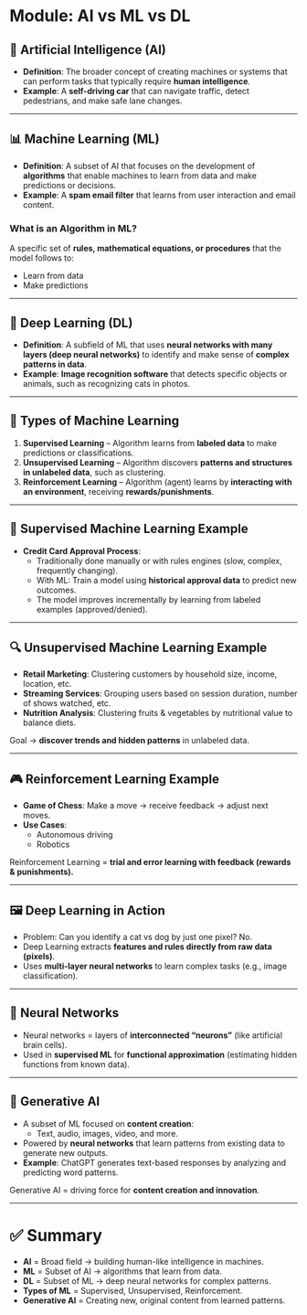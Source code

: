 # Module: AI vs ML vs DL


## 🤖 Artificial Intelligence (AI)
- **Definition**: The broader concept of creating machines or systems that can perform tasks that typically require **human intelligence**.  
- **Example**: A **self-driving car** that can navigate traffic, detect pedestrians, and make safe lane changes.

---

## 📊 Machine Learning (ML)
- **Definition**: A subset of AI that focuses on the development of **algorithms** that enable machines to learn from data and make predictions or decisions.  
- **Example**: A **spam email filter** that learns from user interaction and email content.  

### What is an Algorithm in ML?
A specific set of **rules, mathematical equations, or procedures** that the model follows to:
- Learn from data  
- Make predictions  

---

## 🧠 Deep Learning (DL)
- **Definition**: A subfield of ML that uses **neural networks with many layers (deep neural networks)** to identify and make sense of **complex patterns in data**.  
- **Example**: **Image recognition software** that detects specific objects or animals, such as recognizing cats in photos.

---

## 📌 Types of Machine Learning
1. **Supervised Learning** – Algorithm learns from **labeled data** to make predictions or classifications.  
2. **Unsupervised Learning** – Algorithm discovers **patterns and structures in unlabeled data**, such as clustering.  
3. **Reinforcement Learning** – Algorithm (agent) learns by **interacting with an environment**, receiving **rewards/punishments**.

---

## 📝 Supervised Machine Learning Example
- **Credit Card Approval Process**:  
  - Traditionally done manually or with rules engines (slow, complex, frequently changing).  
  - With ML: Train a model using **historical approval data** to predict new outcomes.  
  - The model improves incrementally by learning from labeled examples (approved/denied).  

---

## 🔍 Unsupervised Machine Learning Example
- **Retail Marketing**: Clustering customers by household size, income, location, etc.  
- **Streaming Services**: Grouping users based on session duration, number of shows watched, etc.  
- **Nutrition Analysis**: Clustering fruits & vegetables by nutritional value to balance diets.  

Goal → **discover trends and hidden patterns** in unlabeled data.  

---

## 🎮 Reinforcement Learning Example
- **Game of Chess**: Make a move → receive feedback → adjust next moves.  
- **Use Cases**:  
  - Autonomous driving  
  - Robotics  

Reinforcement Learning = **trial and error learning with feedback (rewards & punishments).**

---

## 🖼️ Deep Learning in Action
- Problem: Can you identify a cat vs dog by just one pixel? No.  
- Deep Learning extracts **features and rules directly from raw data (pixels)**.  
- Uses **multi-layer neural networks** to learn complex tasks (e.g., image classification).  

---

## 🧩 Neural Networks
- Neural networks = layers of **interconnected “neurons”** (like artificial brain cells).  
- Used in **supervised ML** for **functional approximation** (estimating hidden functions from known data).  

---

## 🎨 Generative AI
- A subset of ML focused on **content creation**:  
  - Text, audio, images, video, and more.  
- Powered by **neural networks** that learn patterns from existing data to generate new outputs.  
- **Example**: ChatGPT generates text-based responses by analyzing and predicting word patterns.  

Generative AI = driving force for **content creation and innovation**.

---

# ✅ Summary
- **AI** = Broad field → building human-like intelligence in machines.  
- **ML** = Subset of AI → algorithms that learn from data.  
- **DL** = Subset of ML → deep neural networks for complex patterns.  
- **Types of ML** = Supervised, Unsupervised, Reinforcement.  
- **Generative AI** = Creating new, original content from learned patterns.  
